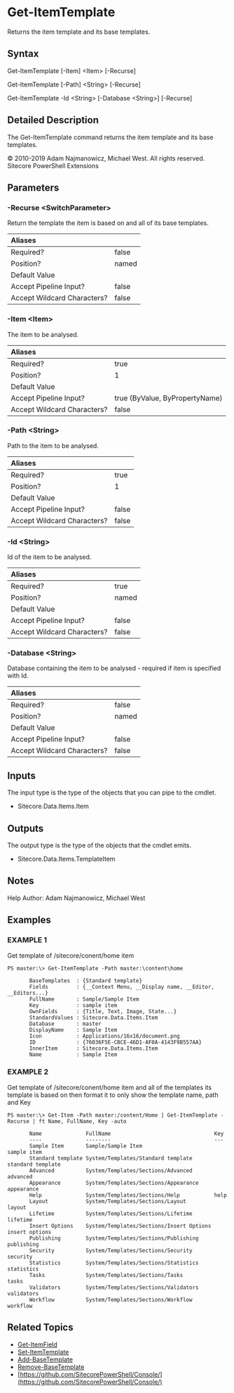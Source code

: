 # Get-ItemTemplate

Returns the item template and its base templates.

## Syntax

Get-ItemTemplate \[-Item\] &lt;Item&gt; \[-Recurse\]

Get-ItemTemplate \[-Path\] &lt;String&gt; \[-Recurse\]

Get-ItemTemplate -Id &lt;String&gt; \[-Database &lt;String&gt;\] \[-Recurse\]

## Detailed Description

The Get-ItemTemplate command returns the item template and its base templates.

© 2010-2019 Adam Najmanowicz, Michael West. All rights reserved. Sitecore PowerShell Extensions

## Parameters

### -Recurse  &lt;SwitchParameter&gt;

Return the template the item is based on and all of its base templates.

| Aliases |  |
| :--- | :--- |
| Required? | false |
| Position? | named |
| Default Value |  |
| Accept Pipeline Input? | false |
| Accept Wildcard Characters? | false |

### -Item  &lt;Item&gt;

The item to be analysed.

| Aliases |  |
| :--- | :--- |
| Required? | true |
| Position? | 1 |
| Default Value |  |
| Accept Pipeline Input? | true \(ByValue, ByPropertyName\) |
| Accept Wildcard Characters? | false |

### -Path  &lt;String&gt;

Path to the item to be analysed.

| Aliases |  |
| :--- | :--- |
| Required? | true |
| Position? | 1 |
| Default Value |  |
| Accept Pipeline Input? | false |
| Accept Wildcard Characters? | false |

### -Id  &lt;String&gt;

Id of the item to be analysed.

| Aliases |  |
| :--- | :--- |
| Required? | true |
| Position? | named |
| Default Value |  |
| Accept Pipeline Input? | false |
| Accept Wildcard Characters? | false |

### -Database  &lt;String&gt;

Database containing the item to be analysed - required if item is specified with Id.

| Aliases |  |
| :--- | :--- |
| Required? | false |
| Position? | named |
| Default Value |  |
| Accept Pipeline Input? | false |
| Accept Wildcard Characters? | false |

## Inputs

The input type is the type of the objects that you can pipe to the cmdlet.

* Sitecore.Data.Items.Item 

## Outputs

The output type is the type of the objects that the cmdlet emits.

* Sitecore.Data.Items.TemplateItem 

## Notes

Help Author: Adam Najmanowicz, Michael West

## Examples

### EXAMPLE 1

Get template of /sitecore/conent/home item

```text
PS master:\> Get-ItemTemplate -Path master:\content\home

       BaseTemplates  : {Standard template}
       Fields         : {__Context Menu, __Display name, __Editor, __Editors...}
       FullName       : Sample/Sample Item
       Key            : sample item
       OwnFields      : {Title, Text, Image, State...}
       StandardValues : Sitecore.Data.Items.Item
       Database       : master
       DisplayName    : Sample Item
       Icon           : Applications/16x16/document.png
       ID             : {76036F5E-CBCE-46D1-AF0A-4143F9B557AA}
       InnerItem      : Sitecore.Data.Items.Item
       Name           : Sample Item
```

### EXAMPLE 2

Get template of /sitecore/conent/home item and all of the templates its template is based on then format it to only show the template name, path and Key

```text
PS master:\> Get-Item -Path master:/content/Home | Get-ItemTemplate -Recurse | ft Name, FullName, Key -auto

       Name              FullName                                 Key
       ----              --------                                 ---
       Sample Item       Sample/Sample Item                       sample item
       Standard template System/Templates/Standard template       standard template
       Advanced          System/Templates/Sections/Advanced       advanced
       Appearance        System/Templates/Sections/Appearance     appearance
       Help              System/Templates/Sections/Help           help
       Layout            System/Templates/Sections/Layout         layout
       Lifetime          System/Templates/Sections/Lifetime       lifetime
       Insert Options    System/Templates/Sections/Insert Options insert options
       Publishing        System/Templates/Sections/Publishing     publishing
       Security          System/Templates/Sections/Security       security
       Statistics        System/Templates/Sections/Statistics     statistics
       Tasks             System/Templates/Sections/Tasks          tasks
       Validators        System/Templates/Sections/Validators     validators
       Workflow          System/Templates/Sections/Workflow       workflow
```

## Related Topics

* [Get-ItemField](get-itemfield.md)
* [Set-ItemTemplate](set-itemtemplate.md)
* [Add-BaseTemplate](add-basetemplate.md)
* [Remove-BaseTemplate](remove-basetemplate.md)
* [https://github.com/SitecorePowerShell/Console/](https://github.com/SitecorePowerShell/Console/) 

